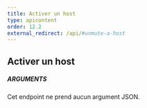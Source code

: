 ```yaml
---
title: Activer un host
type: apicontent
order: 12.2
external_redirect: /api/#unmute-a-host
---
```


## Activer un host
##### ARGUMENTS

Cet endpoint ne prend aucun argument JSON.